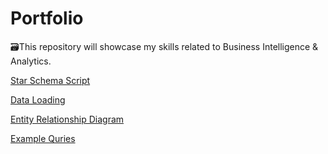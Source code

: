 # Portfolio
🗃️This repository will showcase my skills related to Business Intelligence & Analytics.

[Star Schema Script](https://github.com/biochem123/Portfolio/blob/main/StarSchemaScript.ipynb)

[Data Loading](https://github.com/biochem123/Portfolio/blob/main/DataLoading.ipynb)

[Entity Relationship Diagram](https://github.com/biochem123/Portfolio/blob/main/Entity%20Relationship%20Diagram.png)

[Example Quries](https://github.com/biochem123/Portfolio/blob/main/ExampleQueries.ipynb)
